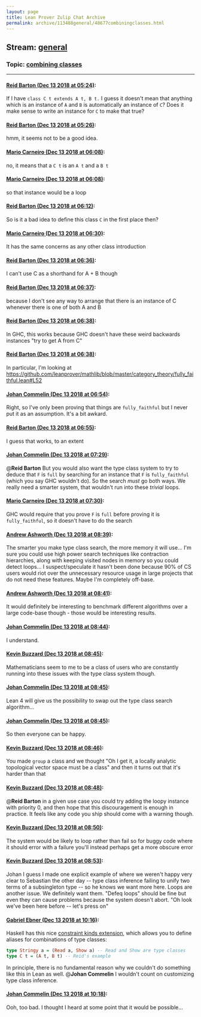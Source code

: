 ```yaml
---
layout: page
title: Lean Prover Zulip Chat Archive 
permalink: archive/113488general/48677combiningclasses.html
---
```


## Stream: [general](index.html)
### Topic: [combining classes](48677combiningclasses.html)

---

#### [Reid Barton (Dec 13 2018 at 05:24)](https://leanprover.zulipchat.com/#narrow/stream/113488-general/topic/combining%20classes/near/151584488):
If I have `class C t extends A t, B t.` I guess it doesn't mean that anything which is an instance of `A` and `B` is automatically an instance of `C`? Does it make sense to write an instance for `C` to make that true?

#### [Reid Barton (Dec 13 2018 at 05:26)](https://leanprover.zulipchat.com/#narrow/stream/113488-general/topic/combining%20classes/near/151584538):
hmm, it seems not to be a good idea.

#### [Mario Carneiro (Dec 13 2018 at 06:08)](https://leanprover.zulipchat.com/#narrow/stream/113488-general/topic/combining%20classes/near/151585886):
no, it means that a `C t` is an `A t` and a `B t`

#### [Mario Carneiro (Dec 13 2018 at 06:08)](https://leanprover.zulipchat.com/#narrow/stream/113488-general/topic/combining%20classes/near/151585889):
so that instance would be a loop

#### [Reid Barton (Dec 13 2018 at 06:12)](https://leanprover.zulipchat.com/#narrow/stream/113488-general/topic/combining%20classes/near/151586018):
So is it a bad idea to define this class `C` in the first place then?

#### [Mario Carneiro (Dec 13 2018 at 06:30)](https://leanprover.zulipchat.com/#narrow/stream/113488-general/topic/combining%20classes/near/151586529):
It has the same concerns as any other class introduction

#### [Reid Barton (Dec 13 2018 at 06:36)](https://leanprover.zulipchat.com/#narrow/stream/113488-general/topic/combining%20classes/near/151586740):
I can't use C as a shorthand for A + B though

#### [Reid Barton (Dec 13 2018 at 06:37)](https://leanprover.zulipchat.com/#narrow/stream/113488-general/topic/combining%20classes/near/151586752):
because I don't see any way to arrange that there is an instance of C whenever there is one of both A and B

#### [Reid Barton (Dec 13 2018 at 06:38)](https://leanprover.zulipchat.com/#narrow/stream/113488-general/topic/combining%20classes/near/151586801):
In GHC, this works because GHC doesn't have these weird backwards instances "try to get A from C"

#### [Reid Barton (Dec 13 2018 at 06:38)](https://leanprover.zulipchat.com/#narrow/stream/113488-general/topic/combining%20classes/near/151586810):
In particular, I'm looking at https://github.com/leanprover/mathlib/blob/master/category_theory/fully_faithful.lean#L52

#### [Johan Commelin (Dec 13 2018 at 06:54)](https://leanprover.zulipchat.com/#narrow/stream/113488-general/topic/combining%20classes/near/151587244):
Right, so I've only been proving that things are `fully_faithful` but I never put it as an assumption. It's a bit awkard.

#### [Reid Barton (Dec 13 2018 at 06:55)](https://leanprover.zulipchat.com/#narrow/stream/113488-general/topic/combining%20classes/near/151587292):
I guess that works, to an extent

#### [Johan Commelin (Dec 13 2018 at 07:29)](https://leanprover.zulipchat.com/#narrow/stream/113488-general/topic/combining%20classes/near/151588362):
@**Reid Barton** But you would also want the type class system to try to deduce that `F` is `full` by searching for an instance that `F` is `fully_faithful` (which you say GHC wouldn't do). So the search *must* go both ways. We really need a smarter system, that wouldn't run into these *trivial* loops.

#### [Mario Carneiro (Dec 13 2018 at 07:30)](https://leanprover.zulipchat.com/#narrow/stream/113488-general/topic/combining%20classes/near/151588420):
GHC would require that you prove `F` is `full` before proving it is `fully_faithful`, so it doesn't have to do the search

#### [Andrew Ashworth (Dec 13 2018 at 08:39)](https://leanprover.zulipchat.com/#narrow/stream/113488-general/topic/combining%20classes/near/151590559):
The smarter you make type class search, the more memory it will use... I'm sure you could use high power search techniques like contraction hierarchies, along with keeping visited nodes in memory so you could detect loops... I suspect/speculate it hasn't been done because 90% of CS users would riot over the unnecessary resource usage in large projects that do not need these features. Maybe I'm completely off-base.

#### [Andrew Ashworth (Dec 13 2018 at 08:41)](https://leanprover.zulipchat.com/#narrow/stream/113488-general/topic/combining%20classes/near/151590617):
It would definitely be interesting to benchmark different algorithms over a large code-base though - those would be interesting results.

#### [Johan Commelin (Dec 13 2018 at 08:44)](https://leanprover.zulipchat.com/#narrow/stream/113488-general/topic/combining%20classes/near/151590726):
I understand.

#### [Kevin Buzzard (Dec 13 2018 at 08:45)](https://leanprover.zulipchat.com/#narrow/stream/113488-general/topic/combining%20classes/near/151590731):
Mathematicians seem to me to be a class of users who are constantly running into these issues with the type class system though.

#### [Johan Commelin (Dec 13 2018 at 08:45)](https://leanprover.zulipchat.com/#narrow/stream/113488-general/topic/combining%20classes/near/151590737):
Lean 4 will give us the possibility to swap out the type class search algorithm...

#### [Johan Commelin (Dec 13 2018 at 08:45)](https://leanprover.zulipchat.com/#narrow/stream/113488-general/topic/combining%20classes/near/151590739):
So then everyone can be happy.

#### [Kevin Buzzard (Dec 13 2018 at 08:46)](https://leanprover.zulipchat.com/#narrow/stream/113488-general/topic/combining%20classes/near/151590801):
You made `group` a class and we thought "Oh I get it, a locally analytic topological vector space must be a class" and then it turns out that it's harder than that

#### [Kevin Buzzard (Dec 13 2018 at 08:48)](https://leanprover.zulipchat.com/#narrow/stream/113488-general/topic/combining%20classes/near/151590860):
@**Reid Barton** in a given use case you could try adding the loopy instance with priority 0, and then hope that this discouragement is enough in practice. It feels like any code you ship should come with a warning though.

#### [Kevin Buzzard (Dec 13 2018 at 08:50)](https://leanprover.zulipchat.com/#narrow/stream/113488-general/topic/combining%20classes/near/151590875):
The system would be likely to loop rather than fail so for buggy code where it should error with a failure you'll instead perhaps get a more obscure error

#### [Kevin Buzzard (Dec 13 2018 at 08:53)](https://leanprover.zulipchat.com/#narrow/stream/113488-general/topic/combining%20classes/near/151590987):
Johan I guess I made one explicit example of where we weren't happy very clear to Sebastian the other day -- type class inference failing to unify two terms of a subsingleton type -- so he knows we want more here. Loops are another issue. We definitely want them. "Defeq loops" should be fine but even they can cause problems because the system doesn't abort. "Oh look we've been here before -- let's press on"

#### [Gabriel Ebner (Dec 13 2018 at 10:16)](https://leanprover.zulipchat.com/#narrow/stream/113488-general/topic/combining%20classes/near/151594433):
Haskell has this nice [constraint kinds extension](https://downloads.haskell.org/~ghc/latest/docs/html/users_guide/glasgow_exts.html#the-constraint-kind), which allows you to define aliases for combinations of type classes:
```haskell
type Stringy a = (Read a, Show a) -- Read and Show are type classes
type C t = (A t, B t) -- Reid's example
```
In principle, there is no fundamental reason why we couldn't do something like this in Lean as well.  @**Johan Commelin** I wouldn't count on customizing type class inference.

#### [Johan Commelin (Dec 13 2018 at 10:18)](https://leanprover.zulipchat.com/#narrow/stream/113488-general/topic/combining%20classes/near/151594520):
Ooh, too bad. I thought I heard at some point that it would be possible...

